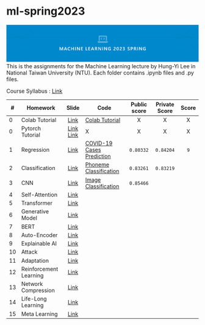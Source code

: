 # ml-spring2023
![cover](mlcover.png)
This is the assignments for the Machine Learning lecture by Hung-Yi Lee in National Taiwan University (NTU). Each folder contains .ipynb files and .py files.

Course Syllabus : [Link](https://speech.ee.ntu.edu.tw/~hylee/ml/2023-spring.php)

|#|Homework|Slide|Code|Public score|Private Score|Score|
|-|-|:-:|-|:-:|:-:|:-:|
|0|Colab Tutorial|[Link](HW0/Colab_Tutorial.pdf)|[Colab Tutorial](HW0/Colab_Tutorial.ipynb)|X|X|X|
|0|Pytorch Tutorial|[Link](HW0/Pytorch_Tutorial_1_rev_1.pdf) [Link](HW0/Pytorch_Tutorial_2.pdf)|X|X|X|X|
|1|Regression|[Link](HW1/HW01.pdf)|[COVID-19 Cases Prediction](HW1/hw1.ipynb)|`0.80332`|`0.84204`|`9`|
|2|Classification|[Link](HW2/HW02.pdf)|[Phoneme Classification](HW2/hw2.ipynb)|`0.83261`|`0.83219`||
|3|CNN|[Link](HW3/HW03.pdf)|[Image Classification](HW3/hw3.ipynb)|`0.85466`|||
|4|Self-Attention|[Link](HW4/HW04.pdf)|||||
|5|Transformer|[Link](HW5/HW05.pdf)|||||
|6|Generative Model|[Link](HW6/HW06.pdf)|||||
|7|BERT|[Link](HW7/HW07.pdf)|||||
|8|Auto-Encoder|[Link](HW8/HW08.pdf)|||||
|9|Explainable AI|[Link](HW9/HW09.pdf)|||||
|10|Attack|[Link](HW10/HW10.pdf)|||||
|11|Adaptation|[Link](HW11/HW11.pdf)|||||
|12|Reinforcement Learning|[Link](HW12/HW12.pdf)|||||
|13|Network Compression|[Link](HW13/HW13.pdf)|||||
|14|Life-Long Learning|[Link](HW14/HW14.pdf)|||||
|15|Meta Learning|[Link](HW15/HW15.pdf)|||||
